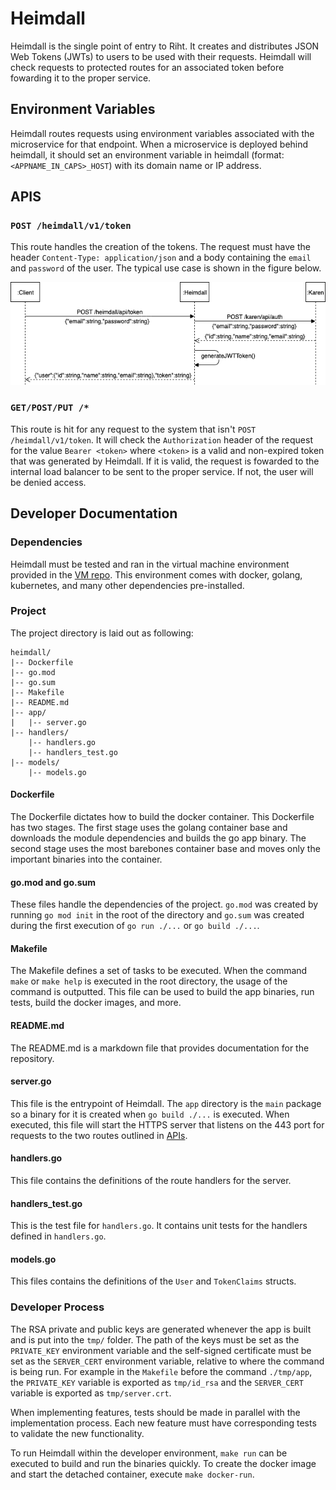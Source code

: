 # Heimdall
Heimdall is the single point of entry to Riht. It creates and distributes JSON
Web Tokens (JWTs) to users to be used with their requests. Heimdall will check
requests to protected routes for an associated token before fowarding it to the
proper service.

## Environment Variables
Heimdall routes requests using environment variables associated with the
microservice for that endpoint. When a microservice is deployed behind heimdall,
it should set an environment variable in heimdall (format:
`<APPNAME_IN_CAPS>_HOST`) with its domain name or IP address.

## APIS
### `POST /heimdall/v1/token`
This route handles the creation of the tokens. The request must have the header
`Content-Type: application/json` and a body containing the `email` and
`password` of the user. The typical use case is shown in the figure below.

![Typical use case for this API](https://github.com/schramm-famm/docs/blob/master/diagrams/heimdall/Token_Creation.png "Token Creation")

### `GET/POST/PUT /*`
This route is hit for any request to the system that isn't `POST
/heimdall/v1/token`. It will check the `Authorization` header of the request
for the value `Bearer <token>` where `<token>` is a valid and non-expired token
that was generated by Heimdall. If it is valid, the request is fowarded to the
internal load balancer to be sent to the proper service. If not, the user will
be denied access.

## Developer Documentation
### Dependencies
Heimdall must be tested and ran in the virtual machine environment provided in
the [VM repo](https://github.com/schramm-famm/vm). This environment comes with
docker, golang, kubernetes, and many other dependencies pre-installed.

### Project
The project directory is laid out as following:
```
heimdall/
|-- Dockerfile
|-- go.mod
|-- go.sum
|-- Makefile
|-- README.md
|-- app/
|   |-- server.go
|-- handlers/
    |-- handlers.go
    |-- handlers_test.go
|-- models/
    |-- models.go
```

#### Dockerfile
The Dockerfile dictates how to build the docker container. This Dockerfile has
two stages. The first stage uses the golang container base and downloads the
module dependencies and builds the go app binary. The second stage uses the most
barebones container base and moves only the important binaries into the
container.

#### go.mod and go.sum
These files handle the dependencies of the project. `go.mod` was created by
running `go mod init` in the root of the directory and `go.sum` was created
during the first execution of `go run ./...` or `go build ./...`.

#### Makefile
The Makefile defines a set of tasks to be executed. When the command `make` or
`make help` is executed in the root directory, the usage of the command is
outputted. This file can be used to build the app binaries, run tests, build the
docker images, and more.

#### README.md
The README.md is a markdown file that provides documentation for the repository.

#### server.go
This file is the entrypoint of Heimdall. The `app` directory is the `main`
package so a binary for it is created when `go build ./...` is executed. When
executed, this file will start the HTTPS server that listens on the 443 port for
requests to the two routes outlined in [APIs](#apis).

#### handlers.go
This file contains the definitions of the route handlers for the server.

#### handlers_test.go
This is the test file for `handlers.go`. It contains unit tests for the handlers
defined in `handlers.go`.

#### models.go
This files contains the definitions of the `User` and `TokenClaims` structs.

### Developer Process
The RSA private and public keys are generated whenever the app is built and is
put into the `tmp/` folder. The path of the keys must be set as the
`PRIVATE_KEY` environment variable and the self-signed certificate must be set
as the `SERVER_CERT` environment variable, relative to where the command is
being run. For example in the `Makefile` before the command `./tmp/app`, the
`PRIVATE_KEY` variable is exported as `tmp/id_rsa` and the `SERVER_CERT` variable
is exported as `tmp/server.crt`.

When implementing features, tests should be made in parallel with the
implementation process. Each new feature must have corresponding tests to
validate the new functionality.

To run Heimdall within the developer environment, `make run` can be executed to
build and run the binaries quickly. To create the docker image and start the
detached container, execute `make docker-run`.
